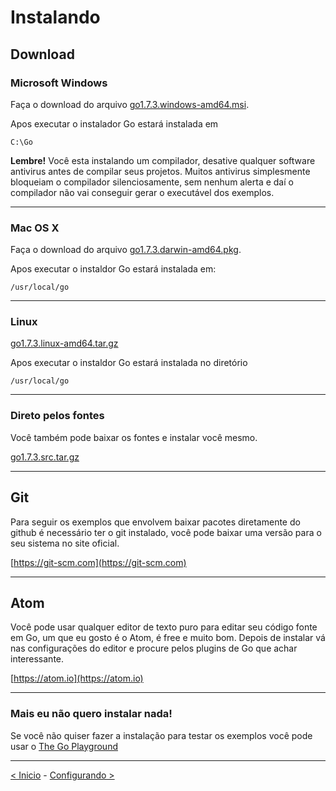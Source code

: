 # Instalando

## Download

### Microsoft Windows
Faça o download do arquivo [go1.7.3.windows-amd64.msi](https://storage.googleapis.com/golang/go1.7.3.windows-amd64.msi).

Apos executar o instalador Go estará instalada em

```
C:\Go
```

**Lembre!** Você esta instalando um compilador, desative qualquer software antivirus antes de compilar seus projetos. Muitos antivirus simplesmente bloqueiam o compilador silenciosamente, sem nenhum alerta e daí o compilador não vai conseguir gerar o executável dos exemplos.

---
### Mac OS X
Faça o download do arquivo [go1.7.3.darwin-amd64.pkg](https://storage.googleapis.com/golang/go1.7.3.darwin-amd64.pkg).

Apos executar o instaldor Go estará instalada em:

```
/usr/local/go
```
---
### Linux
[go1.7.3.linux-amd64.tar.gz](https://storage.googleapis.com/golang/go1.7.3.linux-amd64.tar.gz)

Apos executar o instaldor Go estará instalada no diretório

```
/usr/local/go
```
---
### Direto pelos fontes
Você também pode baixar os fontes e instalar você mesmo.

[go1.7.3.src.tar.gz](https://storage.googleapis.com/golang/go1.7.3.src.tar.gz)

---
## Git

Para seguir os exemplos que envolvem baixar pacotes diretamente do github é necessário ter o git instalado, você pode baixar uma versão para o seu sistema no site oficial.

[https://git-scm.com](https://git-scm.com)


---
## Atom

Você pode usar qualquer editor de texto puro para editar seu código fonte em Go, um que eu gosto é o Atom, é free e muito bom. Depois de instalar vá nas configurações do editor e procure pelos plugins de Go que achar interessante.

[https://atom.io](https://atom.io)

---
### Mais eu não quero instalar nada!

Se você não quiser fazer a instalação para testar os exemplos você pode usar o [The Go Playground](https://play.golang.org)

---

[< Inicio](README.md) - [Configurando >](configurando.md)
